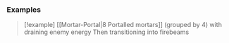 ### Examples
>[!example] [[Mortar-Portal|8 Portalled mortars]] (grouped by 4) with draining enemy energy
>Then transitioning into firebeams
